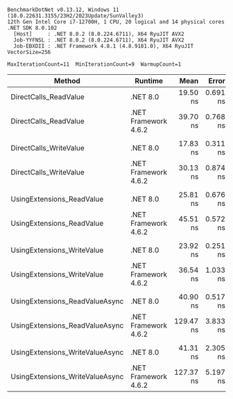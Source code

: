 ```

BenchmarkDotNet v0.13.12, Windows 11 (10.0.22631.3155/23H2/2023Update/SunValley3)
12th Gen Intel Core i7-12700H, 1 CPU, 20 logical and 14 physical cores
.NET SDK 8.0.102
  [Host]     : .NET 8.0.2 (8.0.224.6711), X64 RyuJIT AVX2
  Job-YYFNSL : .NET 8.0.2 (8.0.224.6711), X64 RyuJIT AVX2
  Job-EBXDII : .NET Framework 4.8.1 (4.8.9181.0), X64 RyuJIT VectorSize=256

MaxIterationCount=11  MinIterationCount=9  WarmupCount=1  

```

| Method                          | Runtime              |      Mean |    Error |   StdDev | Ratio | RatioSD |
|---------------------------------|----------------------|----------:|---------:|---------:|------:|--------:|
| DirectCalls_ReadValue           | .NET 8.0             |  19.50 ns | 0.691 ns | 0.499 ns |  1.00 |    0.00 |
| DirectCalls_ReadValue           | .NET Framework 4.6.2 |  39.70 ns | 0.768 ns | 0.457 ns |  2.04 |    0.04 |
|                                 |                      |           |          |          |       |         |
| DirectCalls_WriteValue          | .NET 8.0             |  17.83 ns | 0.311 ns | 0.163 ns |  1.00 |    0.00 |
| DirectCalls_WriteValue          | .NET Framework 4.6.2 |  30.13 ns | 0.874 ns | 0.632 ns |  1.68 |    0.03 |
|                                 |                      |           |          |          |       |         |
| UsingExtensions_ReadValue       | .NET 8.0             |  25.81 ns | 0.676 ns | 0.489 ns |  1.00 |    0.00 |
| UsingExtensions_ReadValue       | .NET Framework 4.6.2 |  45.51 ns | 0.572 ns | 0.299 ns |  1.76 |    0.04 |
|                                 |                      |           |          |          |       |         |
| UsingExtensions_WriteValue      | .NET 8.0             |  23.92 ns | 0.251 ns | 0.131 ns |  1.00 |    0.00 |
| UsingExtensions_WriteValue      | .NET Framework 4.6.2 |  36.54 ns | 1.033 ns | 0.747 ns |  1.53 |    0.04 |
|                                 |                      |           |          |          |       |         |
| UsingExtensions_ReadValueAsync  | .NET 8.0             |  40.90 ns | 0.517 ns | 0.308 ns |  1.00 |    0.00 |
| UsingExtensions_ReadValueAsync  | .NET Framework 4.6.2 | 129.47 ns | 3.833 ns | 2.535 ns |  3.16 |    0.04 |
|                                 |                      |           |          |          |       |         |
| UsingExtensions_WriteValueAsync | .NET 8.0             |  41.31 ns | 2.305 ns | 1.666 ns |  1.00 |    0.00 |
| UsingExtensions_WriteValueAsync | .NET Framework 4.6.2 | 127.37 ns | 5.197 ns | 3.758 ns |  3.09 |    0.16 |
